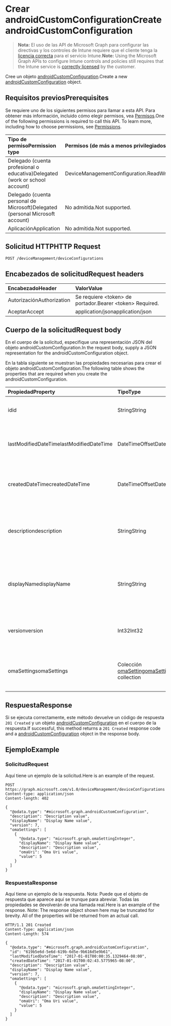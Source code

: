 # <a name="create-androidcustomconfiguration"></a><span data-ttu-id="13ac8-101">Crear androidCustomConfiguration</span><span class="sxs-lookup"><span data-stu-id="13ac8-101">Create androidCustomConfiguration</span></span>

> <span data-ttu-id="13ac8-102">**Nota:** El uso de las API de Microsoft Graph para configurar las directivas y los controles de Intune requiere que el cliente tenga la [licencia correcta](https://go.microsoft.com/fwlink/?linkid=839381) para el servicio Intune.</span><span class="sxs-lookup"><span data-stu-id="13ac8-102">**Note:** Using the Microsoft Graph APIs to configure Intune controls and policies still requires that the Intune service is [correctly licensed](https://go.microsoft.com/fwlink/?linkid=839381) by the customer.</span></span>

<span data-ttu-id="13ac8-103">Cree un objeto [androidCustomConfiguration](../resources/intune_deviceconfig_androidcustomconfiguration.md).</span><span class="sxs-lookup"><span data-stu-id="13ac8-103">Create a new [androidCustomConfiguration](../resources/intune_deviceconfig_androidcustomconfiguration.md) object.</span></span>
## <a name="prerequisites"></a><span data-ttu-id="13ac8-104">Requisitos previos</span><span class="sxs-lookup"><span data-stu-id="13ac8-104">Prerequisites</span></span>
<span data-ttu-id="13ac8-p101">Se requiere uno de los siguientes permisos para llamar a esta API. Para obtener más información, incluido cómo elegir permisos, vea [Permisos](../../../concepts/permissions_reference.md).</span><span class="sxs-lookup"><span data-stu-id="13ac8-p101">One of the following permissions is required to call this API. To learn more, including how to choose permissions, see [Permissions](../../../concepts/permissions_reference.md).</span></span>

|<span data-ttu-id="13ac8-107">Tipo de permiso</span><span class="sxs-lookup"><span data-stu-id="13ac8-107">Permission type</span></span>|<span data-ttu-id="13ac8-108">Permisos (de más a menos privilegiados)</span><span class="sxs-lookup"><span data-stu-id="13ac8-108">Permissions (from most to least privileged)</span></span>|
|:---|:---|
|<span data-ttu-id="13ac8-109">Delegado (cuenta profesional o educativa)</span><span class="sxs-lookup"><span data-stu-id="13ac8-109">Delegated (work or school account)</span></span>|<span data-ttu-id="13ac8-110">DeviceManagementConfiguration.ReadWrite.All</span><span class="sxs-lookup"><span data-stu-id="13ac8-110">DeviceManagementConfiguration.ReadWrite.All</span></span>|
|<span data-ttu-id="13ac8-111">Delegado (cuenta personal de Microsoft)</span><span class="sxs-lookup"><span data-stu-id="13ac8-111">Delegated (personal Microsoft account)</span></span>|<span data-ttu-id="13ac8-112">No admitida.</span><span class="sxs-lookup"><span data-stu-id="13ac8-112">Not supported.</span></span>|
|<span data-ttu-id="13ac8-113">Aplicación</span><span class="sxs-lookup"><span data-stu-id="13ac8-113">Application</span></span>|<span data-ttu-id="13ac8-114">No admitida.</span><span class="sxs-lookup"><span data-stu-id="13ac8-114">Not supported.</span></span>|

## <a name="http-request"></a><span data-ttu-id="13ac8-115">Solicitud HTTP</span><span class="sxs-lookup"><span data-stu-id="13ac8-115">HTTP Request</span></span>
<!-- {
  "blockType": "ignored"
}
-->
``` http
POST /deviceManagement/deviceConfigurations
```

## <a name="request-headers"></a><span data-ttu-id="13ac8-116">Encabezados de solicitud</span><span class="sxs-lookup"><span data-stu-id="13ac8-116">Request headers</span></span>
|<span data-ttu-id="13ac8-117">Encabezado</span><span class="sxs-lookup"><span data-stu-id="13ac8-117">Header</span></span>|<span data-ttu-id="13ac8-118">Valor</span><span class="sxs-lookup"><span data-stu-id="13ac8-118">Value</span></span>|
|:---|:---|
|<span data-ttu-id="13ac8-119">Autorización</span><span class="sxs-lookup"><span data-stu-id="13ac8-119">Authorization</span></span>|<span data-ttu-id="13ac8-120">Se requiere &lt;token&gt; de portador.</span><span class="sxs-lookup"><span data-stu-id="13ac8-120">Bearer &lt;token&gt; Required.</span></span>|
|<span data-ttu-id="13ac8-121">Aceptar</span><span class="sxs-lookup"><span data-stu-id="13ac8-121">Accept</span></span>|<span data-ttu-id="13ac8-122">application/json</span><span class="sxs-lookup"><span data-stu-id="13ac8-122">application/json</span></span>|

## <a name="request-body"></a><span data-ttu-id="13ac8-123">Cuerpo de la solicitud</span><span class="sxs-lookup"><span data-stu-id="13ac8-123">Request body</span></span>
<span data-ttu-id="13ac8-124">En el cuerpo de la solicitud, especifique una representación JSON del objeto androidCustomConfiguration.</span><span class="sxs-lookup"><span data-stu-id="13ac8-124">In the request body, supply a JSON representation for the androidCustomConfiguration object.</span></span>

<span data-ttu-id="13ac8-125">En la tabla siguiente se muestran las propiedades necesarias para crear el objeto androidCustomConfiguration.</span><span class="sxs-lookup"><span data-stu-id="13ac8-125">The following table shows the properties that are required when you create the androidCustomConfiguration.</span></span>

|<span data-ttu-id="13ac8-126">Propiedad</span><span class="sxs-lookup"><span data-stu-id="13ac8-126">Property</span></span>|<span data-ttu-id="13ac8-127">Tipo</span><span class="sxs-lookup"><span data-stu-id="13ac8-127">Type</span></span>|<span data-ttu-id="13ac8-128">Descripción</span><span class="sxs-lookup"><span data-stu-id="13ac8-128">Description</span></span>|
|:---|:---|:---|
|<span data-ttu-id="13ac8-129">id</span><span class="sxs-lookup"><span data-stu-id="13ac8-129">id</span></span>|<span data-ttu-id="13ac8-130">String</span><span class="sxs-lookup"><span data-stu-id="13ac8-130">String</span></span>|<span data-ttu-id="13ac8-131">Clave de la entidad.</span><span class="sxs-lookup"><span data-stu-id="13ac8-131">Key of the entity.</span></span> <span data-ttu-id="13ac8-132">Heredado de [deviceConfiguration](../resources/intune_deviceconfig_deviceconfiguration.md)</span><span class="sxs-lookup"><span data-stu-id="13ac8-132">Inherited from [deviceConfiguration](../resources/intune_deviceconfig_deviceconfiguration.md)</span></span>|
|<span data-ttu-id="13ac8-133">lastModifiedDateTime</span><span class="sxs-lookup"><span data-stu-id="13ac8-133">lastModifiedDateTime</span></span>|<span data-ttu-id="13ac8-134">DateTimeOffset</span><span class="sxs-lookup"><span data-stu-id="13ac8-134">DateTimeOffset</span></span>|<span data-ttu-id="13ac8-135">Fecha y hora en la que se modificó el objeto por última vez.</span><span class="sxs-lookup"><span data-stu-id="13ac8-135">DateTime the object was last modified.</span></span> <span data-ttu-id="13ac8-136">Heredado de [deviceConfiguration](../resources/intune_deviceconfig_deviceconfiguration.md)</span><span class="sxs-lookup"><span data-stu-id="13ac8-136">Inherited from [deviceConfiguration](../resources/intune_deviceconfig_deviceconfiguration.md)</span></span>|
|<span data-ttu-id="13ac8-137">createdDateTime</span><span class="sxs-lookup"><span data-stu-id="13ac8-137">createdDateTime</span></span>|<span data-ttu-id="13ac8-138">DateTimeOffset</span><span class="sxs-lookup"><span data-stu-id="13ac8-138">DateTimeOffset</span></span>|<span data-ttu-id="13ac8-139">Fecha y hora en la que se creó el objeto.</span><span class="sxs-lookup"><span data-stu-id="13ac8-139">DateTime the object was created.</span></span> <span data-ttu-id="13ac8-140">Heredado de [deviceConfiguration](../resources/intune_deviceconfig_deviceconfiguration.md)</span><span class="sxs-lookup"><span data-stu-id="13ac8-140">Inherited from [deviceConfiguration](../resources/intune_deviceconfig_deviceconfiguration.md)</span></span>|
|<span data-ttu-id="13ac8-141">description</span><span class="sxs-lookup"><span data-stu-id="13ac8-141">description</span></span>|<span data-ttu-id="13ac8-142">String</span><span class="sxs-lookup"><span data-stu-id="13ac8-142">String</span></span>|<span data-ttu-id="13ac8-143">Descripción proporcionada por el administrador de la configuración del dispositivo.</span><span class="sxs-lookup"><span data-stu-id="13ac8-143">Admin provided description of the Device Configuration.</span></span> <span data-ttu-id="13ac8-144">Heredado de [deviceConfiguration](../resources/intune_deviceconfig_deviceconfiguration.md)</span><span class="sxs-lookup"><span data-stu-id="13ac8-144">Inherited from [deviceConfiguration](../resources/intune_deviceconfig_deviceconfiguration.md)</span></span>|
|<span data-ttu-id="13ac8-145">displayName</span><span class="sxs-lookup"><span data-stu-id="13ac8-145">displayName</span></span>|<span data-ttu-id="13ac8-146">String</span><span class="sxs-lookup"><span data-stu-id="13ac8-146">String</span></span>|<span data-ttu-id="13ac8-147">Nombre proporcionado por el administrador de la configuración del dispositivo.</span><span class="sxs-lookup"><span data-stu-id="13ac8-147">Admin provided name of the device configuration.</span></span> <span data-ttu-id="13ac8-148">Heredado de [deviceConfiguration](../resources/intune_deviceconfig_deviceconfiguration.md)</span><span class="sxs-lookup"><span data-stu-id="13ac8-148">Inherited from [deviceConfiguration](../resources/intune_deviceconfig_deviceconfiguration.md)</span></span>|
|<span data-ttu-id="13ac8-149">version</span><span class="sxs-lookup"><span data-stu-id="13ac8-149">version</span></span>|<span data-ttu-id="13ac8-150">Int32</span><span class="sxs-lookup"><span data-stu-id="13ac8-150">Int32</span></span>|<span data-ttu-id="13ac8-151">Versión de la configuración del dispositivo.</span><span class="sxs-lookup"><span data-stu-id="13ac8-151">Version of the device configuration.</span></span> <span data-ttu-id="13ac8-152">Heredado de [deviceConfiguration](../resources/intune_deviceconfig_deviceconfiguration.md)</span><span class="sxs-lookup"><span data-stu-id="13ac8-152">Inherited from [deviceConfiguration](../resources/intune_deviceconfig_deviceconfiguration.md)</span></span>|
|<span data-ttu-id="13ac8-153">omaSettings</span><span class="sxs-lookup"><span data-stu-id="13ac8-153">omaSettings</span></span>|<span data-ttu-id="13ac8-154">Colección [omaSetting](../resources/intune_deviceconfig_omasetting.md)</span><span class="sxs-lookup"><span data-stu-id="13ac8-154">[omaSetting](../resources/intune_deviceconfig_omasetting.md) collection</span></span>|<span data-ttu-id="13ac8-155">Configuración de OMA.</span><span class="sxs-lookup"><span data-stu-id="13ac8-155">OMA settings.</span></span> <span data-ttu-id="13ac8-156">Esta colección puede contener un máximo de 1000 elementos.</span><span class="sxs-lookup"><span data-stu-id="13ac8-156">This collection can contain a maximum of 1000 elements.</span></span>|



## <a name="response"></a><span data-ttu-id="13ac8-157">Respuesta</span><span class="sxs-lookup"><span data-stu-id="13ac8-157">Response</span></span>
<span data-ttu-id="13ac8-158">Si se ejecuta correctamente, este método devuelve un código de respuesta `201 Created` y un objeto [androidCustomConfiguration](../resources/intune_deviceconfig_androidcustomconfiguration.md) en el cuerpo de la respuesta.</span><span class="sxs-lookup"><span data-stu-id="13ac8-158">If successful, this method returns a `201 Created` response code and a [androidCustomConfiguration](../resources/intune_deviceconfig_androidcustomconfiguration.md) object in the response body.</span></span>

## <a name="example"></a><span data-ttu-id="13ac8-159">Ejemplo</span><span class="sxs-lookup"><span data-stu-id="13ac8-159">Example</span></span>
### <a name="request"></a><span data-ttu-id="13ac8-160">Solicitud</span><span class="sxs-lookup"><span data-stu-id="13ac8-160">Request</span></span>
<span data-ttu-id="13ac8-161">Aquí tiene un ejemplo de la solicitud.</span><span class="sxs-lookup"><span data-stu-id="13ac8-161">Here is an example of the request.</span></span>
``` http
POST https://graph.microsoft.com/v1.0/deviceManagement/deviceConfigurations
Content-type: application/json
Content-length: 402

{
  "@odata.type": "#microsoft.graph.androidCustomConfiguration",
  "description": "Description value",
  "displayName": "Display Name value",
  "version": 7,
  "omaSettings": [
    {
      "@odata.type": "microsoft.graph.omaSettingInteger",
      "displayName": "Display Name value",
      "description": "Description value",
      "omaUri": "Oma Uri value",
      "value": 5
    }
  ]
}
```

### <a name="response"></a><span data-ttu-id="13ac8-162">Respuesta</span><span class="sxs-lookup"><span data-stu-id="13ac8-162">Response</span></span>
<span data-ttu-id="13ac8-p109">Aquí tiene un ejemplo de la respuesta. Nota: Puede que el objeto de respuesta que aparece aquí se trunque para abreviar. Todas las propiedades se devolverán de una llamada real.</span><span class="sxs-lookup"><span data-stu-id="13ac8-p109">Here is an example of the response. Note: The response object shown here may be truncated for brevity. All of the properties will be returned from an actual call.</span></span>
``` http
HTTP/1.1 201 Created
Content-Type: application/json
Content-Length: 574

{
  "@odata.type": "#microsoft.graph.androidCustomConfiguration",
  "id": "619b5e6d-5e6d-619b-6d5e-9b616d5e9b61",
  "lastModifiedDateTime": "2017-01-01T00:00:35.1329464-08:00",
  "createdDateTime": "2017-01-01T00:02:43.5775965-08:00",
  "description": "Description value",
  "displayName": "Display Name value",
  "version": 7,
  "omaSettings": [
    {
      "@odata.type": "microsoft.graph.omaSettingInteger",
      "displayName": "Display Name value",
      "description": "Description value",
      "omaUri": "Oma Uri value",
      "value": 5
    }
  ]
}
```



